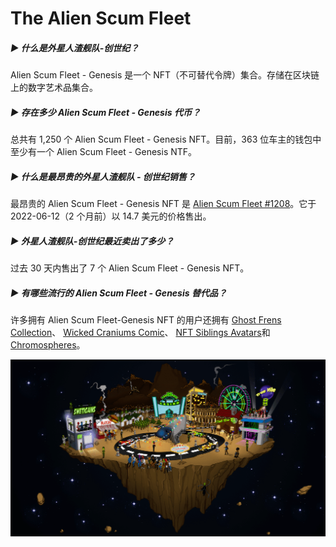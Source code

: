 # The Alien Scum Fleet

##### ▶ 什么是外星人渣舰队-创世纪？

Alien Scum Fleet - Genesis 是一个 NFT（不可替代令牌）集合。存储在区块链上的数字艺术品集合。

##### ▶ 存在多少 Alien Scum Fleet - Genesis 代币？

总共有 1,250 个 Alien Scum Fleet - Genesis NFT。目前，363 位车主的钱包中至少有一个 Alien Scum Fleet - Genesis NTF。

##### ▶ 什么是最昂贵的外星人渣舰队 - 创世纪销售？

最昂贵的 Alien Scum Fleet - Genesis NFT 是 [Alien Scum Fleet #1208](https://www.nft-stats.com/asset/0x2e24b9bca2c7715b60df1c347481c3222ec317a2/1208)。它于 2022-06-12（2 个月前）以 14.7 美元的价格售出。

##### ▶ 外星人渣舰队-创世纪最近卖出了多少？

过去 30 天内售出了 7 个 Alien Scum Fleet - Genesis NFT。

##### ▶ 有哪些流行的 Alien Scum Fleet - Genesis 替代品？

许多拥有 Alien Scum Fleet-Genesis NFT 的用户还拥有 [Ghost Frens Collection](https://www.nft-stats.com/collection/ghost-frens-collection)、 [Wicked Craniums Comic](https://www.nft-stats.com/collection/wickedcraniumscomic)、 [NFT Siblings Avatars](https://www.nft-stats.com/collection/nftsiblings)和 [Chromospheres](https://www.nft-stats.com/collection/chromospheres)。

![unnamed](unnamed.png)
